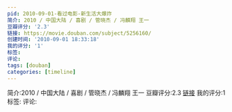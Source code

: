 ```yaml
---
pid: 2010-09-01-看过电影-新生活大爆炸
简介: 2010 / 中国大陆 / 喜剧 / 管晓杰 / 冯麟翔 王一
豆瓣评分: '2.3'
链接: https://movie.douban.com/subject/5256160/
创建时间: '2010-09-01 18:33:18'
我的评分: '1'
标签:
评论:
tags: [douban]
categories: [timeline]
---
```

简介:2010 / 中国大陆 / 喜剧 / 管晓杰 / 冯麟翔 王一
豆瓣评分:2.3
[链接](https://movie.douban.com/subject/5256160/)
我的评分:1
标签:
评论:
